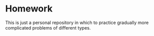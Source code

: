 # Homework

This is just a personal repository in which to practice gradually more complicated problems of different types. 
